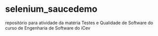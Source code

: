 # selenium_saucedemo

repositório para atividade da matéria Testes e Qualidade de Software do curso de Engenharia de Software do iCev
